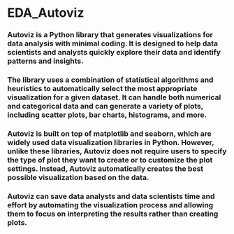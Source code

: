# EDA_Autoviz

### Autoviz is a Python library that generates visualizations for data analysis with minimal coding. It is designed to help data scientists and analysts quickly explore their data and identify patterns and insights.

### The library uses a combination of statistical algorithms and heuristics to automatically select the most appropriate visualization for a given dataset. It can handle both numerical and categorical data and can generate a variety of plots, including scatter plots, bar charts, histograms, and more.

### Autoviz is built on top of matplotlib and seaborn, which are widely used data visualization libraries in Python. However, unlike these libraries, Autoviz does not require users to specify the type of plot they want to create or to customize the plot settings. Instead, Autoviz automatically creates the best possible visualization based on the data.

### Autoviz can save data analysts and data scientists time and effort by automating the visualization process and allowing them to focus on interpreting the results rather than creating plots.

